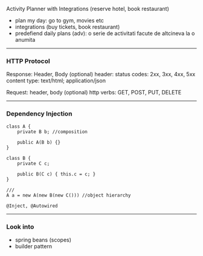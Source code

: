 Activity Planner with Integrations (reserve hotel, book restaurant)

 - plan my day: go to gym, movies etc
 - integrations (buy tickets, book restaurant)
 - predefiend daily plans (adv): o serie de activitati facute de altcineva la o anumita


-------------------
### HTTP Protocol

Response: Header, Body (optional)
   header: status codes: 2xx, 3xx, 4xx, 5xx
           content type: text/html; application/json

Request: header, body (optional)
   http verbs: GET, POST, PUT, DELETE


-------------------
### Dependency Injection

   ```
   class A {
       private B b; //composition

       public A(B b) {}
   }

   class B {
       private C c;

       public B(C c) { this.c = c; }
   }

   ///
   A a = new A(new B(new C())) //object hierarchy

   @Inject, @Autowired
   ```

-------------------

### Look into

* spring beans (scopes)
* builder pattern